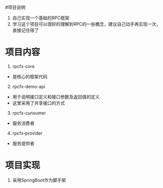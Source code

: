 #项目说明
1. 自己实现一个基础的RPC框架
2. 学习这个项目可以很好的理解到RPC的一些概念，建议自己动手再实现一次，直接记住得了
# 项目内容
1. rpcfx-core
* 是核心的框架代码
2. rpcfx-demo-api
* 用于说明接口定义和接口参数及返回值的定义
* 这里采用了共享接口的方式
3. rpcfx-cunsumer
* 服务消费者
4. rpcfx-provider
* 服务提供者
# 项目实现
1. 采用SpringBoot作为脚手架
